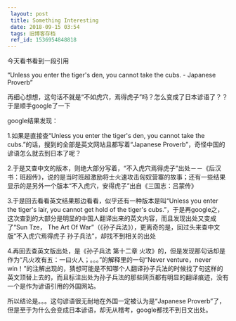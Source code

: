 ```yaml
---
 layout: post
 title: Something Interesting
 date: 2018-09-15 03:54
 tags: 旧博客存档
 ref_id: 1536954848818
---
```

今天看书看到一段引用

“Unless you enter the tiger's den, you cannot take the cubs. \- Japanese
Proverb”

 再细心想想，这句话不就是“不如虎穴，焉得虎子”吗？怎么变成了日本谚语了？？于是顺手google了一下

google结果发现：



1.如果是直接查“Unless you enter the tiger's den, you cannot take the
cubs.”的话，搜到的全部是英文网站且都写着“Japanese Proverb”，奇怪中国的谚语怎么就去到日本了呢？



2.于是又查中文的版本，则绝大部分写着，“不入虎穴焉得虎子”出处－－《后汉书：班超传》，说的是当时班超激励将士火速攻击匈奴营寨的故事；还有一些结果显示的是另外一个版本“不入虎穴，安得虎子”出自《三国志：吕蒙传》



3.于是回去看看英文结果那边看看，似乎还有一种版本是叫“Unless you enter the tiger's lair, you cannot get
hold of the tiger's cubs.”，于是再google之，这次查到的大部分是明显的中国人翻译出来的英文内容，而且发现出处又变成了“Sun
Tze， The Art Of War”（《孙子兵法》），更离奇的是，回过头来查中文版“不入虎穴焉得虎子 孙子兵法”，却找不到相关的出处



4.再回去查英文版出处，是《孙子兵法 第十二章 火攻》的，但是发现那句话却是作为“凡火攻有五：一曰火人；。。。”的解释里的一句“Never
venture，never
win！”的注解出现的，猜想可能是不知哪个人翻译孙子兵法的时候找了句这样的英文顶替上去的，而且标注出处为孙子兵法的那些网页都有明显的翻译痕迹，没有一个是作为谚语引用的外国网站。



所以结论是。。。这句谚语很无耐地在外国一定被认为是“Japanese
Proverb”了，但是至于为什么会变成日本谚语，却无从稽考，google都找不到日文出处。



